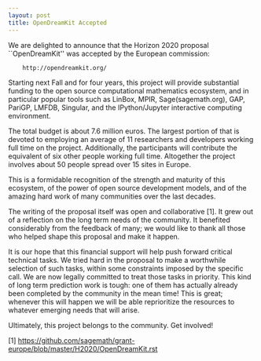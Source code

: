 ```yaml
---
layout: post
title: OpenDreamKit Accepted
---
```


We are delighted to announce that the Horizon 2020 proposal ``OpenDreamKit''
was accepted by the European commission:

        http://opendreamkit.org/

Starting next Fall and for four years, this project will provide
substantial funding to the open source computational mathematics ecosystem,
and in particular popular tools such as LinBox, MPIR,
Sage(sagemath.org), GAP, PariGP, LMFDB, Singular, and the
IPython/Jupyter interactive computing environment.

The total budget is about 7.6 million euros. The largest portion of that is
devoted to employing an average of 11 researchers and developers working full time
on the project. Additionally, the participants will contribute
the equivalent of six other people working full time. Altogether the
project involves about 50 people spread over 15 sites in Europe.

This is a formidable recognition of the strength and maturity of this
ecosystem, of the power of open source development models, and of the
amazing hard work of many communities over the last decades.

The writing of the proposal itself was open and collaborative [1]. It
grew out of a reflection on the long term needs of the community. It
benefited considerably from the feedback of many; we would like to
thank all those who helped shape this proposal and make it happen.

It is our hope that this financial support will help push forward
critical technical tasks. We tried hard in the proposal to make a
worthwhile selection of such tasks, within some constraints imposed by
the specific call. We are now legally committed to treat those tasks
in priority. This kind of long term prediction work is tough: one of
them has actually already been completed by the community in the mean
time! This is great; whenever this will happen we will be able
reprioritize the resources to whatever emerging needs that will arise.

Ultimately, this project belongs to the community. Get involved!


[1] https://github.com/sagemath/grant-europe/blob/master/H2020/OpenDreamKit.rst
